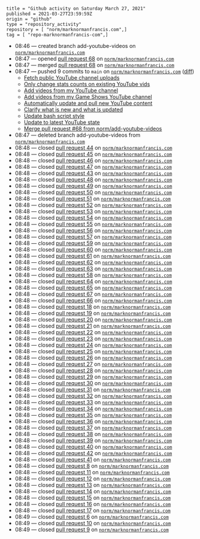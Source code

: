 ```
title = "Github activity on Saturday March 27, 2021"
published = 2021-03-27T23:59:59Z
origin = "github"
type = "repository_activity"
repository = [ "norm/marknormanfrancis.com",]
tag = [ "repo-marknormanfrancis-com",]
```

* 08:46 — created branch add-youtube-videos on [`norm/marknormanfrancis.com`](https://github.com/norm/marknormanfrancis.com)
* 08:47 — opened [pull request 68](https://github.com/norm/marknormanfrancis.com/pull/68) on [`norm/marknormanfrancis.com`](https://github.com/norm/marknormanfrancis.com)
* 08:47 — merged [pull request 68](https://github.com/norm/marknormanfrancis.com/pull/68) on [`norm/marknormanfrancis.com`](https://github.com/norm/marknormanfrancis.com)
* 08:47 — pushed 9 commits to `main` on [`norm/marknormanfrancis.com`](https://github.com/norm/marknormanfrancis.com) ([diff](https://github.com/norm/marknormanfrancis.com/compare/46cc85afb7b1b8d5bd0234d933a7ba4ee1721872..0a9baa6648d7b52a13d2f582092499e1446b1842))
  * [Fetch public YouTube channel uploads](https://github.com/norm/marknormanfrancis.com/commit/cf543211660bc5719ee0fd6b9f3eedca0bccf8fd)
  * [Only change stats counts on existing YouTube vids](https://github.com/norm/marknormanfrancis.com/commit/0a959a698160ae2cedc40a8e044c7b713687e53d)
  * [Add videos from my YouTube channel](https://github.com/norm/marknormanfrancis.com/commit/b878c4e1d34258a8d0c10db4ad0136388a81b307)
  * [Add videos from my Game Shows YouTube channel](https://github.com/norm/marknormanfrancis.com/commit/950c041f582dba4993891beb4c8b85f5ea6c7a84)
  * [Automatically update and pull new YouTube content](https://github.com/norm/marknormanfrancis.com/commit/624f22fd00d07382bcbdb339795b755916a48693)
  * [Clarify what is new and what is updated](https://github.com/norm/marknormanfrancis.com/commit/46396266b8b99ec1229abdd7b9d17589d81ead9b)
  * [Update bash script style](https://github.com/norm/marknormanfrancis.com/commit/7feddd216c14cdacde150334503e72bca4654ec5)
  * [Update to latest YouTube state](https://github.com/norm/marknormanfrancis.com/commit/4865b13f28c28783e0226204132aaa30f8c828c2)
  * [Merge pull request #68 from norm/add-youtube-videos](https://github.com/norm/marknormanfrancis.com/commit/0a9baa6648d7b52a13d2f582092499e1446b1842)
* 08:47 — deleted branch add-youtube-videos from [`norm/marknormanfrancis.com`](https://github.com/norm/marknormanfrancis.com)
* 08:48 — closed [pull request 44](https://github.com/norm/marknormanfrancis.com/pull/44) on [`norm/marknormanfrancis.com`](https://github.com/norm/marknormanfrancis.com)
* 08:48 — closed [pull request 45](https://github.com/norm/marknormanfrancis.com/pull/45) on [`norm/marknormanfrancis.com`](https://github.com/norm/marknormanfrancis.com)
* 08:48 — closed [pull request 46](https://github.com/norm/marknormanfrancis.com/pull/46) on [`norm/marknormanfrancis.com`](https://github.com/norm/marknormanfrancis.com)
* 08:48 — closed [pull request 47](https://github.com/norm/marknormanfrancis.com/pull/47) on [`norm/marknormanfrancis.com`](https://github.com/norm/marknormanfrancis.com)
* 08:48 — closed [pull request 43](https://github.com/norm/marknormanfrancis.com/pull/43) on [`norm/marknormanfrancis.com`](https://github.com/norm/marknormanfrancis.com)
* 08:48 — closed [pull request 48](https://github.com/norm/marknormanfrancis.com/pull/48) on [`norm/marknormanfrancis.com`](https://github.com/norm/marknormanfrancis.com)
* 08:48 — closed [pull request 49](https://github.com/norm/marknormanfrancis.com/pull/49) on [`norm/marknormanfrancis.com`](https://github.com/norm/marknormanfrancis.com)
* 08:48 — closed [pull request 50](https://github.com/norm/marknormanfrancis.com/pull/50) on [`norm/marknormanfrancis.com`](https://github.com/norm/marknormanfrancis.com)
* 08:48 — closed [pull request 51](https://github.com/norm/marknormanfrancis.com/pull/51) on [`norm/marknormanfrancis.com`](https://github.com/norm/marknormanfrancis.com)
* 08:48 — closed [pull request 52](https://github.com/norm/marknormanfrancis.com/pull/52) on [`norm/marknormanfrancis.com`](https://github.com/norm/marknormanfrancis.com)
* 08:48 — closed [pull request 53](https://github.com/norm/marknormanfrancis.com/pull/53) on [`norm/marknormanfrancis.com`](https://github.com/norm/marknormanfrancis.com)
* 08:48 — closed [pull request 54](https://github.com/norm/marknormanfrancis.com/pull/54) on [`norm/marknormanfrancis.com`](https://github.com/norm/marknormanfrancis.com)
* 08:48 — closed [pull request 55](https://github.com/norm/marknormanfrancis.com/pull/55) on [`norm/marknormanfrancis.com`](https://github.com/norm/marknormanfrancis.com)
* 08:48 — closed [pull request 56](https://github.com/norm/marknormanfrancis.com/pull/56) on [`norm/marknormanfrancis.com`](https://github.com/norm/marknormanfrancis.com)
* 08:48 — closed [pull request 57](https://github.com/norm/marknormanfrancis.com/pull/57) on [`norm/marknormanfrancis.com`](https://github.com/norm/marknormanfrancis.com)
* 08:48 — closed [pull request 59](https://github.com/norm/marknormanfrancis.com/pull/59) on [`norm/marknormanfrancis.com`](https://github.com/norm/marknormanfrancis.com)
* 08:48 — closed [pull request 60](https://github.com/norm/marknormanfrancis.com/pull/60) on [`norm/marknormanfrancis.com`](https://github.com/norm/marknormanfrancis.com)
* 08:48 — closed [pull request 61](https://github.com/norm/marknormanfrancis.com/pull/61) on [`norm/marknormanfrancis.com`](https://github.com/norm/marknormanfrancis.com)
* 08:48 — closed [pull request 62](https://github.com/norm/marknormanfrancis.com/pull/62) on [`norm/marknormanfrancis.com`](https://github.com/norm/marknormanfrancis.com)
* 08:48 — closed [pull request 63](https://github.com/norm/marknormanfrancis.com/pull/63) on [`norm/marknormanfrancis.com`](https://github.com/norm/marknormanfrancis.com)
* 08:48 — closed [pull request 58](https://github.com/norm/marknormanfrancis.com/pull/58) on [`norm/marknormanfrancis.com`](https://github.com/norm/marknormanfrancis.com)
* 08:48 — closed [pull request 64](https://github.com/norm/marknormanfrancis.com/pull/64) on [`norm/marknormanfrancis.com`](https://github.com/norm/marknormanfrancis.com)
* 08:48 — closed [pull request 65](https://github.com/norm/marknormanfrancis.com/pull/65) on [`norm/marknormanfrancis.com`](https://github.com/norm/marknormanfrancis.com)
* 08:48 — closed [pull request 67](https://github.com/norm/marknormanfrancis.com/pull/67) on [`norm/marknormanfrancis.com`](https://github.com/norm/marknormanfrancis.com)
* 08:48 — closed [pull request 66](https://github.com/norm/marknormanfrancis.com/pull/66) on [`norm/marknormanfrancis.com`](https://github.com/norm/marknormanfrancis.com)
* 08:48 — closed [pull request 18](https://github.com/norm/marknormanfrancis.com/pull/18) on [`norm/marknormanfrancis.com`](https://github.com/norm/marknormanfrancis.com)
* 08:48 — closed [pull request 19](https://github.com/norm/marknormanfrancis.com/pull/19) on [`norm/marknormanfrancis.com`](https://github.com/norm/marknormanfrancis.com)
* 08:48 — closed [pull request 20](https://github.com/norm/marknormanfrancis.com/pull/20) on [`norm/marknormanfrancis.com`](https://github.com/norm/marknormanfrancis.com)
* 08:48 — closed [pull request 21](https://github.com/norm/marknormanfrancis.com/pull/21) on [`norm/marknormanfrancis.com`](https://github.com/norm/marknormanfrancis.com)
* 08:48 — closed [pull request 22](https://github.com/norm/marknormanfrancis.com/pull/22) on [`norm/marknormanfrancis.com`](https://github.com/norm/marknormanfrancis.com)
* 08:48 — closed [pull request 23](https://github.com/norm/marknormanfrancis.com/pull/23) on [`norm/marknormanfrancis.com`](https://github.com/norm/marknormanfrancis.com)
* 08:48 — closed [pull request 24](https://github.com/norm/marknormanfrancis.com/pull/24) on [`norm/marknormanfrancis.com`](https://github.com/norm/marknormanfrancis.com)
* 08:48 — closed [pull request 25](https://github.com/norm/marknormanfrancis.com/pull/25) on [`norm/marknormanfrancis.com`](https://github.com/norm/marknormanfrancis.com)
* 08:48 — closed [pull request 26](https://github.com/norm/marknormanfrancis.com/pull/26) on [`norm/marknormanfrancis.com`](https://github.com/norm/marknormanfrancis.com)
* 08:48 — closed [pull request 27](https://github.com/norm/marknormanfrancis.com/pull/27) on [`norm/marknormanfrancis.com`](https://github.com/norm/marknormanfrancis.com)
* 08:48 — closed [pull request 28](https://github.com/norm/marknormanfrancis.com/pull/28) on [`norm/marknormanfrancis.com`](https://github.com/norm/marknormanfrancis.com)
* 08:48 — closed [pull request 29](https://github.com/norm/marknormanfrancis.com/pull/29) on [`norm/marknormanfrancis.com`](https://github.com/norm/marknormanfrancis.com)
* 08:48 — closed [pull request 30](https://github.com/norm/marknormanfrancis.com/pull/30) on [`norm/marknormanfrancis.com`](https://github.com/norm/marknormanfrancis.com)
* 08:48 — closed [pull request 31](https://github.com/norm/marknormanfrancis.com/pull/31) on [`norm/marknormanfrancis.com`](https://github.com/norm/marknormanfrancis.com)
* 08:48 — closed [pull request 32](https://github.com/norm/marknormanfrancis.com/pull/32) on [`norm/marknormanfrancis.com`](https://github.com/norm/marknormanfrancis.com)
* 08:48 — closed [pull request 33](https://github.com/norm/marknormanfrancis.com/pull/33) on [`norm/marknormanfrancis.com`](https://github.com/norm/marknormanfrancis.com)
* 08:48 — closed [pull request 34](https://github.com/norm/marknormanfrancis.com/pull/34) on [`norm/marknormanfrancis.com`](https://github.com/norm/marknormanfrancis.com)
* 08:48 — closed [pull request 35](https://github.com/norm/marknormanfrancis.com/pull/35) on [`norm/marknormanfrancis.com`](https://github.com/norm/marknormanfrancis.com)
* 08:48 — closed [pull request 36](https://github.com/norm/marknormanfrancis.com/pull/36) on [`norm/marknormanfrancis.com`](https://github.com/norm/marknormanfrancis.com)
* 08:48 — closed [pull request 37](https://github.com/norm/marknormanfrancis.com/pull/37) on [`norm/marknormanfrancis.com`](https://github.com/norm/marknormanfrancis.com)
* 08:48 — closed [pull request 38](https://github.com/norm/marknormanfrancis.com/pull/38) on [`norm/marknormanfrancis.com`](https://github.com/norm/marknormanfrancis.com)
* 08:48 — closed [pull request 39](https://github.com/norm/marknormanfrancis.com/pull/39) on [`norm/marknormanfrancis.com`](https://github.com/norm/marknormanfrancis.com)
* 08:48 — closed [pull request 40](https://github.com/norm/marknormanfrancis.com/pull/40) on [`norm/marknormanfrancis.com`](https://github.com/norm/marknormanfrancis.com)
* 08:48 — closed [pull request 42](https://github.com/norm/marknormanfrancis.com/pull/42) on [`norm/marknormanfrancis.com`](https://github.com/norm/marknormanfrancis.com)
* 08:48 — closed [pull request 41](https://github.com/norm/marknormanfrancis.com/pull/41) on [`norm/marknormanfrancis.com`](https://github.com/norm/marknormanfrancis.com)
* 08:48 — closed [pull request 8](https://github.com/norm/marknormanfrancis.com/pull/8) on [`norm/marknormanfrancis.com`](https://github.com/norm/marknormanfrancis.com)
* 08:48 — closed [pull request 11](https://github.com/norm/marknormanfrancis.com/pull/11) on [`norm/marknormanfrancis.com`](https://github.com/norm/marknormanfrancis.com)
* 08:48 — closed [pull request 12](https://github.com/norm/marknormanfrancis.com/pull/12) on [`norm/marknormanfrancis.com`](https://github.com/norm/marknormanfrancis.com)
* 08:48 — closed [pull request 13](https://github.com/norm/marknormanfrancis.com/pull/13) on [`norm/marknormanfrancis.com`](https://github.com/norm/marknormanfrancis.com)
* 08:48 — closed [pull request 14](https://github.com/norm/marknormanfrancis.com/pull/14) on [`norm/marknormanfrancis.com`](https://github.com/norm/marknormanfrancis.com)
* 08:48 — closed [pull request 15](https://github.com/norm/marknormanfrancis.com/pull/15) on [`norm/marknormanfrancis.com`](https://github.com/norm/marknormanfrancis.com)
* 08:48 — closed [pull request 16](https://github.com/norm/marknormanfrancis.com/pull/16) on [`norm/marknormanfrancis.com`](https://github.com/norm/marknormanfrancis.com)
* 08:48 — closed [pull request 17](https://github.com/norm/marknormanfrancis.com/pull/17) on [`norm/marknormanfrancis.com`](https://github.com/norm/marknormanfrancis.com)
* 08:49 — closed [pull request 6](https://github.com/norm/marknormanfrancis.com/pull/6) on [`norm/marknormanfrancis.com`](https://github.com/norm/marknormanfrancis.com)
* 08:49 — closed [pull request 10](https://github.com/norm/marknormanfrancis.com/pull/10) on [`norm/marknormanfrancis.com`](https://github.com/norm/marknormanfrancis.com)
* 08:49 — closed [pull request 9](https://github.com/norm/marknormanfrancis.com/pull/9) on [`norm/marknormanfrancis.com`](https://github.com/norm/marknormanfrancis.com)
